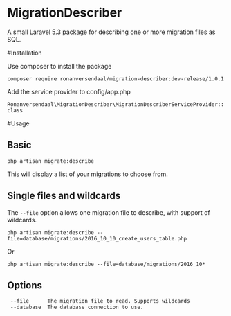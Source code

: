 # MigrationDescriber
A small Laravel 5.3 package for describing one or more migration files as SQL.


#Installation

Use composer to install the package

`composer require ronanversendaal/migration-describer:dev-release/1.0.1`

Add the service provider to config/app.php

`Ronanversendaal\MigrationDescriber\MigrationDescriberServiceProvider::class`

#Usage

## Basic

`php artisan migrate:describe`

This will display a list of your migrations to choose from.

## Single files and wildcards

The `--file` option allows one migration file to describe, with support of wildcards.

`php artisan migrate:describe --file=database/migrations/2016_10_10_create_users_table.php`

Or

`php artisan migrate:describe --file=database/migrations/2016_10*`


## Options

 ```
  --file      The migration file to read. Supports wildcards
  --database  The database connection to use.
```

